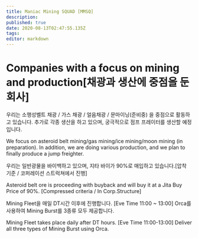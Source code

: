 ```yaml
---
title: Maniac Mining SQUAD [MMSQ]
description: 
published: true
date: 2020-08-13T02:47:55.135Z
tags: 
editor: markdown
---
```


# Companies with a focus on mining and production[채광과 생산에 중점을 둔 회사]
우리는 소행성벨트 채광 / 가스 채광 / 얼음채광 / 문마이닝(준비중) 을 중점으로 활동하고 있습니다.
추가로 각종 생산을 하고 있으며, 궁극적으로 점프 프레이터를 생산할 예정입니다.

We focus on asteroid belt mining/gas mining/ice mining/moon mining (in preparation).
In addition, we are doing various production, and we plan to finally produce a jump freighter.

우리는 일반광물을 바이백하고 있으며, 지타 바이가 90%로 매입하고 있습니다.[압착 기준 / 코퍼레이션 스트럭쳐에서 진행]

Asteroid belt ore is proceeding with buyback and will buy it at a Jita Buy Price of 90%. [Compressed criteria / In Corp.Structure]

Mining Fleet을 매일 DT시간 이후에 진행합니다.
[Eve Time 11:00 ~ 13:00]
Orca를 사용하여 Mining Burst를 3종류 모두 제공합니다.

Mining Fleet takes place daily after DT hours.
[Eve Time 11:00-13:00]
Deliver all three types of Mining Burst using Orca.